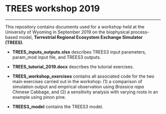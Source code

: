 # TREES workshop 2019
-------------

This repository contains documents used for a workshop held at the University of Wyoming in September 2019 on the biophysical process-based model, **Terrestrial Regional Ecosystem Exchange Simulator (TREES)**. 

*   **TREES_inputs_outputs.xlsx** describes TREES3 input parameters, param_mod input file, and TREES3 outputs. 

*   **TREES_tutorial_2019.docx** describes the tutorial exercises. 

*   **TREES_workshop_exercises** contains all associated code for the two main exercises carried out in the workshop: (1) a comparison of simulation output and empirical observation using *Brassica rapa* Chinese Cabbage, and (2) a sensitivity analysis with varying roots in an example using pinon pine. 

*   **TREES3_model** contains the TREES3 model. 


